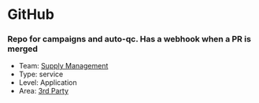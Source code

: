 # GitHub
### Repo for campaigns and auto-qc. Has a webhook when a PR is merged
* Team: [Supply Management](../teams/supply.md)
* Type: service
* Level: Application
* Area: [3rd Party](areas/3rd-party.png)
